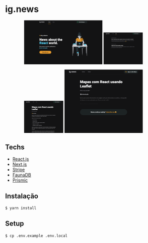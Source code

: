 # ig.news

<p align="center">
  <img alt="Home" src=".github/home.png" width="50%">
  <img alt="Posts" src=".github/posts.png" width="25%">
</p>

<p align="center">
   <img alt="Post" src=".github/post.png" width="25%">
  <img alt="Post Preview" src=".github/post-preview.png" width="50%">
</p>

## Techs

* [React.js](https://pt-br.reactjs.org/)
* [Next.js](https://nextjs.org/)
* [Stripe](https://stripe.com/en-br)
* [FaunaDB](https://fauna.com/)
* [Prismic](https://prismic.io/)

## Instalação

```sh
$ yarn install
```

## Setup

```sh
$ cp .env.example .env.local
```
